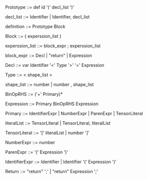 Prototype ::= def id '(' decl_list ')'

decl_list ::= Identifier | Identifier, decl_list

definition ::= Prototype Block

Block ::= { experssion_list }

experssion_list ::= block_expr ; experssion_list

block_expr ::= Decl | "return" | Expression

Decl ::= var Identifier '<' Type '>' '=' Expression

Type ::= < shape_list >

shape_list ::= number | number , shape_list

BinOpRHS ::= ('+' Primary)*

Expression ::= Primary BinOpRHS Expression

Primary ::= IdentifierExpr
         |  NumberExpr
         |  ParenExpr
         |  TensorLiteral

literalList ::= TensorLiteral
             |  TensorLiteral, literalList

TensorLiteral ::= '[' literalList | number ']'

NumberExpr ::= number

ParenExpr ::= '(' Expression ')'

IdentifierExpr ::= Identifier
                |  Identifier '(' Expression ')'

Return ::= "return" ';'
        |  "return" Expression ';'
